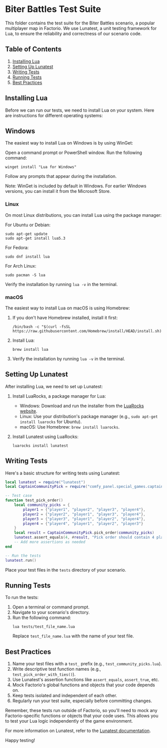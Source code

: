 # Biter Battles Test Suite

This folder contains the test suite for the Biter Battles scenario, a popular multiplayer map in Factorio. We use Lunatest, a unit testing framework for Lua, to ensure the reliability and correctness of our scenario code.

## Table of Contents

1. [Installing Lua](#installing-lua)
2. [Setting Up Lunatest](#setting-up-lunatest)
3. [Writing Tests](#writing-tests)
4. [Running Tests](#running-tests)
5. [Best Practices](#best-practices)

## Installing Lua

Before we can run our tests, we need to install Lua on your system. Here are instructions for different operating systems:

## Windows
The easiest way to install Lua on Windows is by using WinGet:

Open a command prompt or PowerShell window.
Run the following command:

```
winget install "Lua for Windows"
```

Follow any prompts that appear during the installation.

Note: WinGet is included by default in Windows. For earlier Windows versions, you can install it from the Microsoft Store.

### Linux

On most Linux distributions, you can install Lua using the package manager:

For Ubuntu or Debian:
```
sudo apt-get update
sudo apt-get install lua5.3
```

For Fedora:
```
sudo dnf install lua
```

For Arch Linux:
```
sudo pacman -S lua
```

Verify the installation by running `lua -v` in the terminal.

### macOS

The easiest way to install Lua on macOS is using Homebrew:

1. If you don't have Homebrew installed, install it first:
   ```
   /bin/bash -c "$(curl -fsSL https://raw.githubusercontent.com/Homebrew/install/HEAD/install.sh)"
   ```
2. Install Lua:
   ```
   brew install lua
   ```
3. Verify the installation by running `lua -v` in the terminal.

## Setting Up Lunatest

After installing Lua, we need to set up Lunatest:

1. Install LuaRocks, a package manager for Lua:
   - Windows: Download and run the installer from the [LuaRocks website](https://github.com/luarocks/luarocks/wiki/Download).
   - Linux: Use your distribution's package manager (e.g., `sudo apt-get install luarocks` for Ubuntu).
   - macOS: Use Homebrew: `brew install luarocks`.

2. Install Lunatest using LuaRocks:
   ```
   luarocks install lunatest
   ```

## Writing Tests

Here's a basic structure for writing tests using Lunatest:

```lua
local lunatest = require("lunatest")
local CaptainCommunityPick = require("comfy_panel.special_games.captain_community_pick")

-- Test case
function test_pick_order()
    local community_picks = {
        player1 = {"player1", "player2", "player3", "player4"},
        player2 = {"player2", "player1", "player3", "player4"},
        player3 = {"player3", "player1", "player2", "player4"},
        player4 = {"player4", "player1", "player2", "player3"}
    }
    local result = CaptainCommunityPick.pick_order(community_picks)
    lunatest.assert_equals(4, #result, "Pick order should contain 4 players")
    -- Add more assertions as needed
end

-- Run the tests
lunatest.run()
```

Place your test files in the `tests` directory of your scenario.

## Running Tests

To run the tests:

1. Open a terminal or command prompt.
2. Navigate to your scenario's directory.
3. Run the following command:
   ```
   lua tests/test_file_name.lua
   ```
   Replace `test_file_name.lua` with the name of your test file.

## Best Practices

1. Name your test files with a `test_` prefix (e.g., `test_community_picks.lua`).
2. Write descriptive test function names (e.g., `test_pick_order_with_ties()`).
3. Use Lunatest's assertion functions like `assert_equals`, `assert_true`, etc.
4. Mock Factorio's global functions and objects that your code depends on.
5. Keep tests isolated and independent of each other.
6. Regularly run your test suite, especially before committing changes.

Remember, these tests run outside of Factorio, so you'll need to mock any Factorio-specific functions or objects that your code uses. This allows you to test your Lua logic independently of the game environment.

For more information on Lunatest, refer to the [Lunatest documentation](https://lunarmodules.github.io/lunatest/).

Happy testing!
